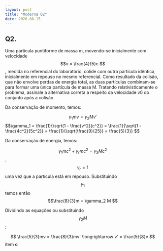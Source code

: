 ```yaml
---
layout: post
title: "Moderna Q2"
date: 2020-08-15
---
```


## Q2.

Uma partícula puntiforme de massa m, movendo-se inicialmente com velocidade $$v = \frac{4}{5}c $$, medida no referencial do laboratório, colide com outra partícula idêntica, inicialmente em repouso no mesmo referencial. Como resultado da colisão, que não envolve perdas de energia total, as duas partículas combinam-se para formar uma única partícula de massa M. Tratando relativisticamente o problema, assinale a alternativa correta a respeito da velocidade v0 do conjunto após a colisão. 

Da conservação de momento, temos:

$$ \gamma_1 m v = \gamma_2 M v' $$
$$\gamma_1 = \frac{1}{\sqrt(1 - \frac{v^2}{c^2}} = \frac{1}{\sqrt(1 - \frac{4c^2}{5c^2}} = \frac{1}{\sqrt(\frac{9}{25}} = \frac{5}{3}} $$

Da conservação de energia, temos:

$$ \gamma_1 mc^2 + \gamma_r mc^2 = \gamma_2 M c^2 $$. $$ \gamma_r = 1 $$ uma vez que a partícula está em repouso. Substituindo $$\gamma_1$$ temos então $$\frac{8}{3}m = \gamma_2 M $$  

Dividindo as equações ou substituindo $$ \gamma_2 M $$:

$$ \frac{5}{3}mv = \frac{8}{3}mv' \longrightarrow v' = \frac{5}{8}v $$ item **c**

